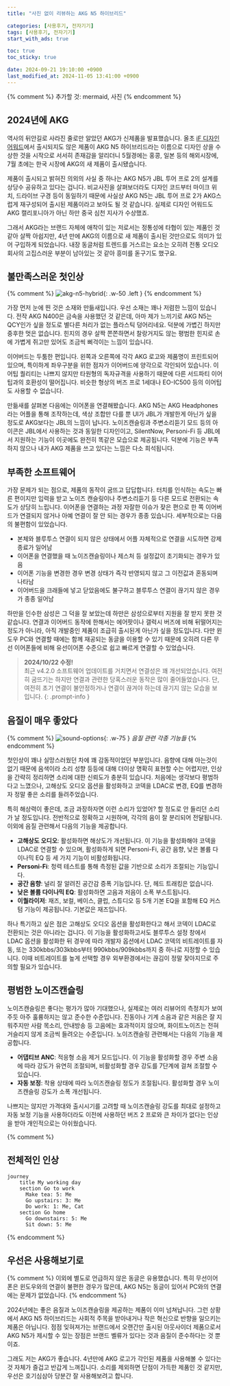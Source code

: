 ```yaml
---
title: "사진 없이 리뷰하는 AKG N5 하이브리드"

categories: [사용후기, 전자기기]
tags: [사용후기, 전자기기]
start_with_ads: true

toc: true
toc_sticky: true

date: 2024-09-21 19:10:00 +0900
last_modified_at: 2024-11-05 13:41:00 +0900
---
```


{% comment %}
추가할 것: mermaid, 사진
{% endcomment %}

## **2024년에 AKG**

역사의 뒤안길로 사라진 줄로만 알았던 AKG가 신제품을 발표했습니다. 올초 [iF 디자인 어워드](https://ifdesign.com/en/winner-ranking/project/akg-n5-hybrid/634726)에서 출시되지도 않은 제품이 AKG N5 하이브리드라는 이름으로 디자인 상을 수상한 것을 시작으로 서서히 존재감을 알리더니 5월경에는 홍콩, 일본 등의 해외시장에, 7월 초에는 한국 시장에 AKG의 새 제품이 출시됐습니다.

제품이 출시되고 밝혀진 의외의 사실 중 하나는 AKG N5가 JBL 투어 프로 2의 설계를 상당수 공유하고 있다는 겁니다. 비교사진을 살펴보더라도 디자인 코드부터 마이크 위치, 드라이브 구경 등이 동일하기 때문에 사실상 AKG N5는 JBL 투어 프로 2가 AKG스럽게 재구성되어 출시된 제품이라고 보아도 될 것 같습니다. 실제로 디자인 어워드도 AKG 캘리포니아가 아닌 하만 중국 심천 지사가 수상했죠.

그래서 AKG라는 브랜드 자체에 애착이 있는 저로서는 정통성에 타협이 있는 제품인 것 같아 살짝 아쉽지만, 4년 만에 AKG의 이름으로 새 제품이 출시된 것만으로도 의미가 있어 구입하게 되었습니다. 내장 동글처럼 트렌드를 거스르는 요소는 오히려 전통 오디오 회사의 고집스러운 부분이 남아있는 것 같아 흥미를 돋구기도 했구요.

## **불만족스러운 첫인상**

{% comment %}
![akg-n5-hybrid](/2024-09-21-akg-n5-hybrid-reveiw/20240922_175311.webp){: .w-50 .left }
{% endcomment %}

가장 먼저 눈에 띈 것은 소재와 만듦새입니다. 우선 소재는 꽤나 저렴한 느낌이 있습니다. 전작 AKG N400은 금속을 사용했던 것 같은데, 아마 제가 느끼기로 AKG N5는 QCY인가 싶을 정도로 별다른 처리가 없는 플라스틱 덩어리네요. 덕분에 가볍긴 하지만 중후한 멋은 없습니다. 힌지의 경우 살짝 쫀쫀하면서 찰랑거지도 않는 평범한 힌지로 손에 가볍게 쥐고만 있어도 조금씩 삐걱이는 느낌이 있습니다.

이어버드는 두툼한 편입니다. 왼쪽과 오른쪽에 각각 AKG 로고와 제품명이 프린트되어 있으며, 특이하게 좌우구분을 위한 점자가 이어버드에 양각으로 각인되어 있습니다. 이어팁 퀄리티는 나쁘지 않지만 타원형의 독자규격을 사용하기 때문에 다른 서드파티 이어팁과의 호환성이 떨어집니다. 비슷한 형상의 버즈 프로 1세대나 EO-IC500 등의 이어팁도 사용할 수 없습니다.

만듦새를 살펴본 다음에는 이어폰을 연결해봤습니다. AKG N5는 AKG Headphones라는 어플을 통해 조작하는데, 색상 조합만 다를 뿐 UI가 JBL가 개발한게 아닌가 싶을 정도로 AKG보다는 JBL의 느낌이 납니다. 노이즈캔슬링과 주변소리듣기 모드 등의 아이콘은 JBL에서 사용하는 것과 동일한 디자인이고, SilentNow, Personi-Fi 등 JBL에서 지원하는 기능이 이곳에도 완전히 똑같은 모습으로 제공됩니다. 덕분에 기능은 부족하지 않으나 내가 AKG 제품을 쓰고 있다는 느낌은 다소 희석됩니다.

## **부족한 소프트웨어**

가장 문제가 되는 점으로, 제품의 동작이 굼뜨고 답답합니다. 터치를 인식하는 속도는 빠른 편이지만 입력을 받고 노이즈 캔슬링이나 주변소리듣기 등 다른 모드로 전환되는 속도가 상당히 느립니다. 이어폰을 연결하는 과정 자잘한 이슈가 잦은 편으로 한 쪽 이어버드가 연결되지 않거나 아예 연결이 잘 안 되는 경우가 종종 있습니다. 세부적으로는 다음의 불편함이 있었습니다.

- 본체와 블루투스 연결이 되지 않은 상태에서 어플 자체적으로 연결을 시도하면 강제종료가 일어남
- 이어폰을 연결했을 때 노이즈캔슬링이나 제스처 등 설정값이 초기화되는 경우가 있음
- 이어폰 기능을 변경한 경우 변경 상태가 즉각 반영되지 않고 그 이전값과 혼동되며 나타남
- 이어버드을 크래들에 넣고 닫았음에도 불구하고 블루투스 연결이 끊기지 않은 경우가 종종 일어남

하만을 인수한 삼성은 그 덕을 잘 보았는데 하만은 삼성으로부터 지원을 잘 받지 못한 것 같습니다. 연결과 이어버드 동작에 한해서는 에어팟이나 갤럭시 버즈에 비해 뒤떨어지는 정도가 아니라, 아직 개발중인 제품이 조급히 출시된게 아닌가 싶을 정도입니다. 다만 윈도우 PC와 연결할 때에는 함께 재공되는 동글을 이용할 수 있기 때문에 오히려 다른 무선 이어폰들에 비해 유선이어폰 수준으로 쉽고 빠르게 연결할 수 있었습니다.

> **2024/10/22 수정!**  
최근 v4.2.0 소프트웨어 업데이트를 거치면서 연결성은 꽤 개선되었습니다. 여전히 굼뜨기는 하지만 연결과 관련한 당혹스러운 동작은 많이 줄어들었습니다. 단, 여전히 초기 연결이 불안정하거나 연결이 끊겨야 하는데 끊기지 않는 모습을 보입니다.
{: .prompt-info }

## **음질이 매우 좋았다**

{% comment %}
![sound-options](/2024-09-21-akg-n5-hybrid-reveiw/sound-options.webp){: .w-75 }
_음질 관련 각종 기능들_
{% endcomment %}

첫인상이 꽤나 실망스러웠던 차에 꽤 감동적이었던 부분입니다. 음향에 대해 아는것이 없기 때문에 음색이라 소리 성향 등등에 대해 더이상 명확히 표현할 수는 어렵지만, 인상을 간략히 정리하면 소리에 대한 신뢰도가 충분히 있습니다. 처음에는 생각보다 평범하다고 느꼈으나, 고해상도 오디오 옵션을 활성화하고 코덱을 LDAC로 변경, EQ를 변경하자 정말 좋은 소리를 들려주었습니다.

특히 해상력이 좋은데, 조금 과장하자면 이런 소리가 있었어? 할 정도로 안 들리던 소리가 날 정도입니다. 전반적으로 정확하고 시원하며, 각각의 음이 잘 분리되어 전달됩니다. 이외에 음질 관련해서 다음의 기능을 제공합니다.

- **고해상도 오디오**: 활성화하면 해상도가 개선됩니다. 이 기능을 활성화해야 코덱을 LDAC로 연결할 수 있으며, 활성화하게 되면 Personi-Fi, 공간 음향, 낮은 볼륨 다이나믹 EQ 등 세 가지 기능이 비활성화됩니다.
- **Personi-Fi**: 청력 테스트를 통해 측정된 값을 기반으로 소리가 조절되는 기능입니다.
- **공간 음향**: 널리 잘 알려진 공간감 증폭 기능입니다. 단, 헤드 트래킹은 없습니다.
- **낮은 볼륨 다이나믹 EQ**: 활성화하면 고음과 저음이 소폭 부스트됩니다.
- **이퀄라이저**: 재즈, 보컬, 베이스, 클럽, 스튜디오 등 5개 기본 EQ을 포함해 EQ 커스텀 기능이 제공됩니다. 기본값은 재즈입니다.

하나 특기하고 싶은 점은 고해상도 오디오 옵션을 활성화한다고 해서 코덱이 LDAC로 전환되는 것은 아니라는 겁니다. 이 기능을 활성화하고서도 블루투스 설정 창에서 LDAC 옵션을 활성화한 뒤 경우에 따라 개발자 옵션에서 LDAC 코덱의 비트레이트를 자동, 또는 330kbbs/303kbbs부터 990kbbs/909kbbs까지 중 하나로 지정할 수 있습니다. 이때 비트레이트를 높게 선택할 경우 외부환경에서는 끊김이 정말 잦아지므로 주의할 필요가 있습니다.

## **평범한 노이즈캔슬링**

노이즈캔슬링은 좋다는 평가가 많아 기대했으나, 실제로는 여러 리뷰어의 측정치가 보여주듯 아주 훌륭하지는 않고 준수한 수준입니다. 진동이나 기계 소음과 같은 저음은 잘 지워주지만 사람 목소리, 안내방송 등 고음에는 효과적이지 않으며, 화이트노이즈는 전혀 거슬리지 않게 조금씩 들려오는 수준입니다. 노이즈캔슬링 관련해서는 다음의 기능을 제공합니다.

- **어댑티브 ANC**: 적응형 소음 제거 모드입니다. 이 기능을 활성화할 경우 주변 소음에 따라 강도가 유연히 조절되며, 비활성화할 경우 강도를 7단계에 걸쳐 조절할 수 있습니다.
- **자동 보정**: 착용 상태에 따라 노이즈캔슬링 정도가 조절됩니다. 활성화할 경우 노이즈캔슬링 강도가 소폭 개선됩니다.

나쁘지는 않지만 가격대와 출시시기를 고려할 때 노이즈캔슬링 강도를 최대로 설정하고 자동 보정 기능을 사용하더라도 이전에 사용하던 버즈 2 프로와 큰 차이가 없다는 인상을 받아 개인적으로는 아쉬웠습니다.

{% comment %}
## **전체적인 인상**

```mermaid
journey
    title My working day
    section Go to work
      Make tea: 5: Me
      Go upstairs: 3: Me
      Do work: 1: Me, Cat
    section Go home
      Go downstairs: 5: Me
      Sit down: 5: Me
```
{% endcomment %}

## **우선은 사용해보기로**

{% comment %}
이외에 별도로 언급하지 않은 동글은 유용했습니다. 특히 무선이어폰은 윈도우와의 연결이 불편한 경우가 많은데, AKG N5는 동글이 있어서 PC와의 연결에는 문제가 없었습니다.
{% endcomment %}

2024년에는 좋은 음질과 노이즈캔슬링을 제공하는 제품이 이미 넘쳐납니다. 그런 상황에서 AKG N5 하이브리드는 사회적 주목을 받아내거나 작은 혁신으로 반향을 일으키는 제품은 아닙니다. 점점 잊혀져가는 브랜드에서 오랜간만 출시된 아웃사이더 제품으로서 AKG N5가 제시할 수 있는 장점은 브랜드 벨류가 있다는 것과 음질이 준수하다는 것 뿐이죠.

그래도 저는 AKG가 좋습니다. 4년만에 AKG 로고가 각인된 제품을 사용해볼 수 있다는 것 자체가 즐겁고 반갑게 느껴집니다. 소리를 제외하면 단점이 가득한 제품인 것 같지만, 우선은 호기심삼아 당분간 잘 사용해보려고 합니다.